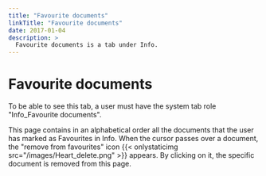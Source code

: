 ```yaml
---
title: "Favourite documents"
linkTitle: "Favourite documents"
date: 2017-01-04
description: >
  Favourite documents is a tab under Info.
---
```

# Favourite documents
To be able to see this tab, a user must have the system tab role "Info_Favourite documents".

This page contains in an alphabetical order all the documents that the user has marked as Favourites in Info. When the cursor passes over a document, the "remove from favourites" icon {{< onlystaticimg src="/images/Heart_delete.png" >}} appears. By clicking on it, the specific document is removed from this page.
